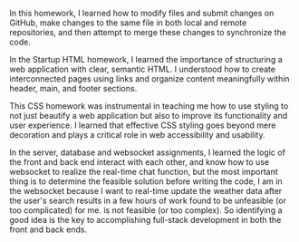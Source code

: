 In this homework, I learned how to modify files and submit changes on GitHub, make changes to the same file in both local and remote repositories, and then attempt to merge these changes to synchronize the code.

In the Startup HTML homework, I learned the importance of structuring a web application with clear, semantic HTML. I understood how to create interconnected pages using links and organize content meaningfully within header, main, and footer sections. 

This CSS homework was instrumental in teaching me how to use styling to not just beautify a web application but also to improve its functionality and user experience. I learned that effective CSS styling goes beyond mere decoration and plays a critical role in web accessibility and usability.

In the server, database and websocket assignments, I learned the logic of the front and back end interact with each other, and know how to use websocket to realize the real-time chat function, but the most important thing is to determine the feasible solution before writing the code, I am in the websocket because I want to real-time update the weather data after the user's search results in a few hours of work found to be unfeasible (or too complicated) for me. is not feasible (or too complex).
So identifying a good idea is the key to accomplishing full-stack development in both the front and back ends.